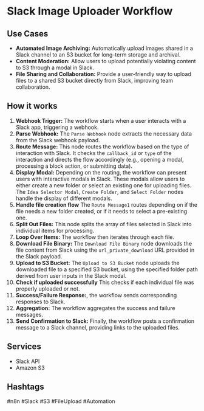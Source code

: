 # Slack Image Uploader Workflow

## Use Cases

- **Automated Image Archiving:** Automatically upload images shared in a Slack channel to an S3 bucket for long-term storage and archival.
- **Content Moderation:**  Allow users to upload potentially violating content to S3 through a modal in Slack.
- **File Sharing and Collaboration:** Provide a user-friendly way to upload files to a shared S3 bucket directly from Slack, improving team collaboration.

## How it works

1.  **Webhook Trigger:** The workflow starts when a user interacts with a Slack app, triggering a webhook.
2.  **Parse Webhook:** The `Parse Webhook` node extracts the necessary data from the Slack webhook payload.
3.  **Route Message:** This node routes the workflow based on the type of interaction with Slack. It checks the `callback_id` or `type` of the interaction and directs the flow accordingly (e.g., opening a modal, processing a block action, or submitting data).
4.  **Display Modal:** Depending on the routing, the workflow can present users with interactive modals in Slack. These modals allow users to either create a new folder or select an existing one for uploading files. The `Idea Selector Modal`, `Create Folder`, and `Select Folder` nodes handle the display of different modals.
5.  **Handle file creation flow** The `Route Message1` routes depending on if the file needs a new folder created, or if it needs to select a pre-existing one.
6.  **Split Out Files:** This node splits the array of files selected in Slack into individual items for processing.
7.  **Loop Over Items:** The workflow then iterates through each file.
8.  **Download File Binary:**  The `Download File Binary` node downloads the file content from Slack using the `url_private_download` URL provided in the Slack payload.
9.  **Upload to S3 Bucket:** The `Upload to S3 Bucket` node uploads the downloaded file to a specified S3 bucket, using the specified folder path derived from user inputs in the Slack modal.
10. **Check if uploaded successfully** This checks if each individual file was properly uploaded or not.
11. **Success/Failure Response:**, the workflow sends corresponding responses to Slack.
12. **Aggregation:** The workflow aggregates the success and failure messages.
13. **Send Confirmation to Slack:** Finally, the workflow posts a confirmation message to a Slack channel, providing links to the uploaded files.

## Services

-   Slack API
-   Amazon S3

## Hashtags

#n8n #Slack #S3 #FileUpload #Automation
